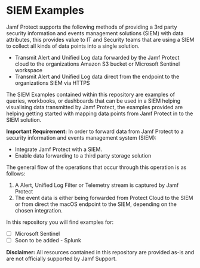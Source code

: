 # SIEM Examples

Jamf Protect supports the following methods of providing a 3rd party security information and events management solutions (SIEM) with data attributes, this provides value to IT and Security teams that are using a SIEM to collect all kinds of data points into a single solution.

* Transmit Alert and Unified Log data forwarded by the Jamf Protect cloud to the organizations Amazon S3 bucket or Microsoft Sentinel workspace
* Transmit Alert and Unified Log data direct from the endpoint to the organizations SIEM via HTTPS

The SIEM Examples contained within this repository are examples of queries, workbooks, or dashboards that can be used in a SIEM helping visualising data transmitted by Jamf Protect, the examples provided are helping getting started with mapping data points from Jamf Protect in to the SIEM solution.

**Important Requirement:** In order to forward data from Jamf Protect to a security information and events management system (SIEM):
* Integrate Jamf Protect with a SIEM.
* Enable data forwarding to a third party storage solution

The general flow of the operations that occur through this operation is as follows:
1. A Alert, Unified Log Filter or Telemetry stream is captured by Jamf Protect
2. The event data is either being forwarded from Protect Cloud to the SIEM or from direct the macOS endpoint to the SIEM, depending on the chosen integration.

In this repository you will find examples for:
- [ ] Microsoft Sentinel
- [ ] Soon to be added - Splunk

**Disclaimer:** All resources contained in this repository are provided as-is and are not officially supported by Jamf Support.